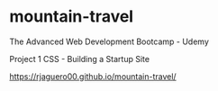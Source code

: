 # mountain-travel


The Advanced Web Development Bootcamp - Udemy



Project 1 CSS - Building a Startup Site


https://rjaguero00.github.io/mountain-travel/
